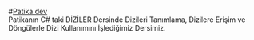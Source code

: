 #[Patika.dev](https://app.patika.dev/sibgat)  
Patikanın C# taki DİZİLER Dersinde Dizileri Tanımlama, Dizilere Erişim ve Döngülerle Dizi Kullanımını İşlediğimiz Dersimiz.